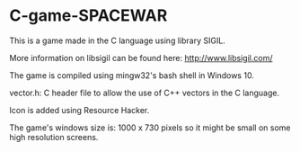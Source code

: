 # C-game-SPACEWAR
This is a game made in the C language using library SIGIL.

More information on libsigil can be found here: http://www.libsigil.com/

The game is compiled using mingw32's bash shell in Windows 10.

vector.h: C header file to allow the use of C++ vectors in the C language.

Icon is added using Resource Hacker.

The game's windows size is: 1000 x 730 pixels so it might be small on some high resolution screens.
